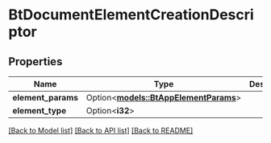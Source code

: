 # BtDocumentElementCreationDescriptor

## Properties

Name | Type | Description | Notes
------------ | ------------- | ------------- | -------------
**element_params** | Option<[**models::BtAppElementParams**](BTAppElementParams.md)> |  | [optional]
**element_type** | Option<**i32**> |  | [optional]

[[Back to Model list]](../README.md#documentation-for-models) [[Back to API list]](../README.md#documentation-for-api-endpoints) [[Back to README]](../README.md)


